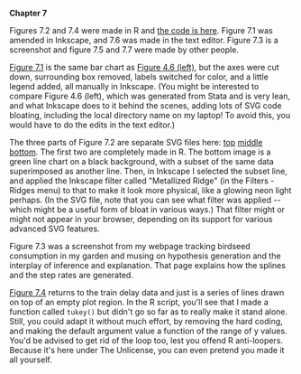 **Chapter 7**

Figures 7.2 and 7.4 were made in R and [the code is here](Ch7.R). Figure 7.1 was amended in Inkscape, and 7.6 was made in the text editor. Figure 7.3 is a screenshot and figure 7.5 and 7.7 were made by other people.

[Figure 7.1](7-reduced-4-bar-compare-time-1.svg) is the same bar chart as [Figure 4.6 (left)](../chapter04/4-bar-compare-time1.svg), but the axes were cut down, surrounding box removed, labels switched for color, and a little legend added, all manually in Inkscape. (You might be interested to compare Figure 4.6 (left), which was generated from Stata and is very lean, and what Inkscape does to it behind the scenes, adding lots of SVG code bloating, including the local directory name on my laptop! To avoid this, you would have to do the edits in the text editor.)

The three parts of Figure 7.2 are separate SVG files here: [top](7-preattentive1.svg) [middle](7-preattentive2.svg) [bottom](7-preattentive3.svg). The first two are completely made in R. The bottom image is a green line chart on a black background, with a subset of the same data superimposed as another line. Then, in Inkscape I selected the subset line, and applied the Inkscape filter called "Metallized Ridge" (in the Filters - Ridges menu) to that to make it look more physical, like a glowing neon light perhaps. (In the SVG file, note that you can see what filter was applied -- which might be a useful form of bloat in various ways.) That filter might or might not appear in your browser, depending on its support for various advanced SVG features.

Figure 7.3 was a screenshot from my webpage tracking birdseed consumption in my garden and musing on hypothesis generation and the interplay of inference and explanation. That page explains how the splines and the step rates are generated.

[Figure 7.4](7-tukey.svg) returns to the train delay data and just is a series of lines drawn on top of an empty plot region. In the R script, you'll see that I made a function called `tukey()` but didn't go so far as to really make it stand alone. Still, you could adapt it without much effort, by removing the hard coding, and making the default argument value a function of the range of y values. You'd be advised to get rid of the loop too, lest you offend R anti-loopers. Because it's here under The Unlicense, you can even pretend you made it all yourself.
